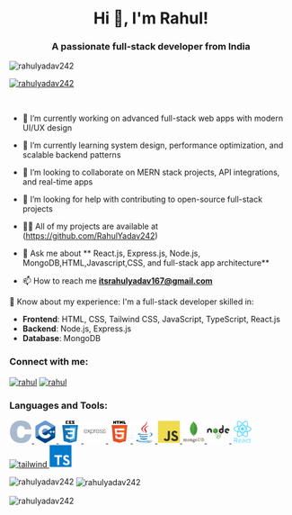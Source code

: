 <h1 align="center">Hi 👋, I'm Rahul!</h1>
<h3 align="center">A passionate full-stack developer from India</h3>

<p align="left"> <img src="https://komarev.com/ghpvc/?username=rahulyadav242&label=Profile%20views&color=0e75b6&style=flat" alt="rahulyadav242" /> </p>

<p align="left"> <a href="https://github.com/ryo-ma/github-profile-trophy"><img src="https://github-profile-trophy.vercel.app/?username=rahulyadav242" alt="rahulyadav242" /></a> </p>

<p align="left"> <a href="https://twitter.com/" target="blank"><img src="https://img.shields.io/twitter/follow/?logo=twitter&style=for-the-badge" alt="" /></a> </p>

- 🔭 I’m currently working on advanced full-stack web apps with modern UI/UX design

- 🌱 I’m currently learning system design, performance optimization, and scalable backend patterns

- 👯 I’m looking to collaborate on MERN stack projects, API integrations, and real-time apps

- 🤝 I’m looking for help with contributing to open-source full-stack projects

- 👨‍💻 All of my projects are available at (https://github.com/RahulYadav242)

- 💬 Ask me about ** React.js, Express.js, Node.js, MongoDB,HTML,Javascript,CSS, and full-stack app architecture**

- 📫 How to reach me **itsrahulyadav167@gmail.com**

📄 Know about my experience: I'm a full-stack developer skilled in:
- **Frontend**: HTML, CSS, Tailwind CSS, JavaScript, TypeScript, React.js
- **Backend**: Node.js, Express.js
- **Database**: MongoDB

<h3 align="left">Connect with me:</h3>
<p align="left">
<a href="https://linkedin.com/in/rahul" target="blank"><img align="center" src="https://raw.githubusercontent.com/rahuldkjain/github-profile-readme-generator/master/src/images/icons/Social/linked-in-alt.svg" alt="rahul" height="30" width="40" /></a>
<a href="https://www.leetcode.com/rahul" target="blank"><img align="center" src="https://raw.githubusercontent.com/rahuldkjain/github-profile-readme-generator/master/src/images/icons/Social/leet-code.svg" alt="rahul" height="30" width="40" /></a>
</p>

<h3 align="left">Languages and Tools:</h3>
<p align="left"> <a href="https://www.cprogramming.com/" target="_blank" rel="noreferrer"> <img src="https://raw.githubusercontent.com/devicons/devicon/master/icons/c/c-original.svg" alt="c" width="40" height="40"/> </a> <a href="https://www.w3schools.com/cpp/" target="_blank" rel="noreferrer"> <img src="https://raw.githubusercontent.com/devicons/devicon/master/icons/cplusplus/cplusplus-original.svg" alt="cplusplus" width="40" height="40"/> </a> <a href="https://www.w3schools.com/css/" target="_blank" rel="noreferrer"> <img src="https://raw.githubusercontent.com/devicons/devicon/master/icons/css3/css3-original-wordmark.svg" alt="css3" width="40" height="40"/> </a> <a href="https://expressjs.com" target="_blank" rel="noreferrer"> <img src="https://raw.githubusercontent.com/devicons/devicon/master/icons/express/express-original-wordmark.svg" alt="express" width="40" height="40"/> </a> <a href="https://www.w3.org/html/" target="_blank" rel="noreferrer"> <img src="https://raw.githubusercontent.com/devicons/devicon/master/icons/html5/html5-original-wordmark.svg" alt="html5" width="40" height="40"/> </a> <a href="https://www.java.com" target="_blank" rel="noreferrer"> <img src="https://raw.githubusercontent.com/devicons/devicon/master/icons/java/java-original.svg" alt="java" width="40" height="40"/> </a> <a href="https://developer.mozilla.org/en-US/docs/Web/JavaScript" target="_blank" rel="noreferrer"> <img src="https://raw.githubusercontent.com/devicons/devicon/master/icons/javascript/javascript-original.svg" alt="javascript" width="40" height="40"/> </a> <a href="https://www.mongodb.com/" target="_blank" rel="noreferrer"> <img src="https://raw.githubusercontent.com/devicons/devicon/master/icons/mongodb/mongodb-original-wordmark.svg" alt="mongodb" width="40" height="40"/> </a> <a href="https://nodejs.org" target="_blank" rel="noreferrer"> <img src="https://raw.githubusercontent.com/devicons/devicon/master/icons/nodejs/nodejs-original-wordmark.svg" alt="nodejs" width="40" height="40"/> </a> <a href="https://reactjs.org/" target="_blank" rel="noreferrer"> <img src="https://raw.githubusercontent.com/devicons/devicon/master/icons/react/react-original-wordmark.svg" alt="react" width="40" height="40"/> </a> <a href="https://tailwindcss.com/" target="_blank" rel="noreferrer"> <img src="https://www.vectorlogo.zone/logos/tailwindcss/tailwindcss-icon.svg" alt="tailwind" width="40" height="40"/> </a> <a href="https://www.typescriptlang.org/" target="_blank" rel="noreferrer"> <img src="https://raw.githubusercontent.com/devicons/devicon/master/icons/typescript/typescript-original.svg" alt="typescript" width="40" height="40"/> </a> </p>

<p><img align="left" src="https://github-readme-stats.vercel.app/api/top-langs?username=rahulyadav242&show_icons=true&locale=en&layout=compact" alt="rahulyadav242" /></p>

<p>&nbsp;<img align="center" src="https://github-readme-stats.vercel.app/api?username=rahulyadav242&show_icons=true&locale=en" alt="rahulyadav242" /></p>

<p><img align="center" src="https://github-readme-streak-stats.herokuapp.com/?user=rahulyadav242&" alt="rahulyadav242" /></p>
